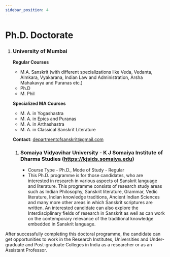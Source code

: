 ```yaml
---
sidebar_position: 4
---
```


# Ph.D. Doctorate

1. ### University of Mumbai
    **Regular Courses**
    * M.A. Sanskrit (with different specializations like Veda, Vedanta, Almkara, Vyakarana, Indian Law and Administration, Arsha Mahakavya and Puranas etc.)
    * Ph.D
    * M. Phil

    **Specialized MA Courses**
    * M. A. in Yogashastra
    * M. A. in Epics and Puranas
    * M. A. in Arthashastra
    * M. A. in Classical Sanskrit Literature

    **Contact**: departmentofsanskrit@gmail.com

   1. ### Somaiya Vidyavihar University - K J Somaiya Institute of Dharma Studies (https://kjsids.somaiya.edu)

      * Course Type - Ph.D., Mode of Study - Regular
      * This Ph.D. programme is for those candidates, who are interested in research in various aspects of Sanskrit language and literature. This programme consists of research study areas such as Indian Philosophy, Sanskrit literature, Grammar, Vedic literature, Indian knowledge traditions, Ancient Indian Sciences and many more other areas in which Sanskrit scriptures are written. An interested candidate can also explore the Interdisciplinary fields of research in Sanskrit as well as can work on the contemporary relevance of the traditional knowledge embedded in Sanskrit language.

After successfully completing this doctoral programme, the candidate can get opportunities to work in the Research Institutes, Universities and Under-graduate and Post-graduate Colleges in India as a researcher or as an Assistant Professor.
